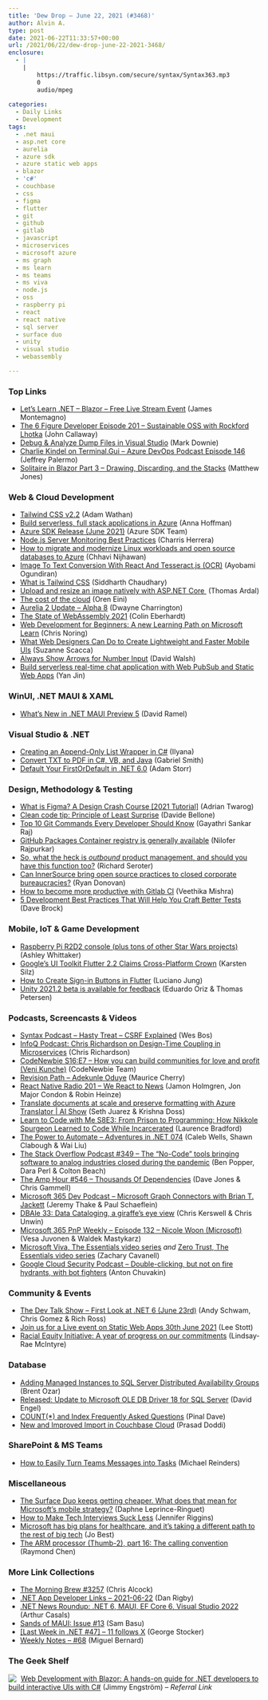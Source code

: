 ```yaml
---
title: 'Dew Drop – June 22, 2021 (#3468)'
author: Alvin A.
type: post
date: 2021-06-22T11:33:57+00:00
url: /2021/06/22/dew-drop-june-22-2021-3468/
enclosure:
  - |
    |
        https://traffic.libsyn.com/secure/syntax/Syntax363.mp3
        0
        audio/mpeg
        
categories:
  - Daily Links
  - Development
tags:
  - .net maui
  - asp.net core
  - aurelia
  - azure sdk
  - azure static web apps
  - blazor
  - 'c#'
  - couchbase
  - css
  - figma
  - flutter
  - git
  - github
  - gitlab
  - javascript
  - microservices
  - microsoft azure
  - ms graph
  - ms learn
  - ms teams
  - ms viva
  - node.js
  - oss
  - raspberry pi
  - react
  - react native
  - sql server
  - surface duo
  - unity
  - visual studio
  - webassembly

---
```

### <a name="top"></a>Top Links

  * <a href="https://dev.to/dotnet/let-s-learn-net-blazor-free-live-stream-event-5afd" target="_blank" rel="noopener">Let&#8217;s Learn .NET &#8211; Blazor &#8211; Free Live Stream Event</a> (James Montemagno)
  * <a href="https://6figuredev.com/podcast/episode-201-sustainable-oss-with-rockford-lhotka/" target="_blank" rel="noopener">The 6 Figure Developer Episode 201 – Sustainable OSS with Rockford Lhotka</a> (John Callaway)
  * <a href="https://www.poppastring.com/blog/debug-analyze-dump-files-in-visual-studio" target="_blank" rel="noopener">Debug & Analyze Dump Files in Visual Studio</a> (Mark Downie)
  * <a href="http://azuredevopspodcast.clear-measure.com/charlie-kindel-on-terminalgui-episode-146" target="_blank" rel="noopener">Charlie Kindel on Terminal.Gui &#8211; Azure DevOps Podcast Episode 146</a> (Jeffrey Palermo)
  * <a href="http://feedproxy.google.com/~r/ExceptionNotFound/~3/ZbFiHvf-rUk/" target="_blank" rel="noopener">Solitaire in Blazor Part 3 &#8211; Drawing, Discarding, and the Stacks</a> (Matthew Jones)



### <a name="web"></a>Web & Cloud Development

  * <a href="https://blog.tailwindcss.com/tailwindcss-2-2" target="_blank" rel="noopener">Tailwind CSS v2.2</a> (Adam Wathan)
  * <a href="https://techcommunity.microsoft.com/t5/data-architecture-blog/build-serverless-full-stack-applications-in-azure/ba-p/2455311?WT.mc_id=DOP-MVP-4025064" target="_blank" rel="noopener">Build serverless, full stack applications in Azure</a> (Anna Hoffman)
  * <a href="https://devblogs.microsoft.com/azure-sdk/azure-sdk-release-june-2021/?WT.mc_id=DOP-MVP-4025064" target="_blank" rel="noopener">Azure SDK Release (June 2021)</a> (Azure SDK Team)
  * <a href="https://stackify.com/node-js-server-monitoring-best-practices/" target="_blank" rel="noopener">Node.js Server Monitoring Best Practices</a> (Charris Herrera)
  * <a href="https://cloudblogs.microsoft.com/opensource/2021/06/21/how-to-migrate-and-modernize-linux-workloads-and-open-source-databases-to-azure/?WT.mc_id=DOP-MVP-4025064" target="_blank" rel="noopener">How to migrate and modernize Linux workloads and open source databases to Azure</a> (Chhavi Nijhawan)
  * <a href="https://smashingmagazine.com/2021/06/image-text-conversion-react-tesseract-js-ocr/" target="_blank" rel="noopener">Image To Text Conversion With React And Tesseract.js (OCR)</a> (Ayobami Ogundiran)
  * <a href="https://dev.to/sidthedev/what-is-tailwind-css-co6" target="_blank" rel="noopener">What is Tailwind CSS</a> (Siddharth Chaudhary)
  * <a href="https://blog.elmah.io/upload-and-resize-an-image-natively-with-asp-net-core/" target="_blank" rel="noopener">Upload and resize an image natively with ASP.NET Core ️</a> (Thomas Ardal)
  * <a href="http://feedproxy.google.com/~r/AyendeRahien/~3/S6Mh9r16sGg/the-cost-of-the-cloud" target="_blank" rel="noopener">The cost of the cloud</a> (Oren Eini)
  * <a href="http://aurelia.io/blog/2021/6/22/aurelia-2-update-alpha-8" target="_blank" rel="noopener">Aurelia 2 Update &#8211; Alpha 8</a> (Dwayne Charrington)
  * <a href="https://blog.scottlogic.com/2021/06/21/state-of-wasm.html" target="_blank" rel="noopener">The State of WebAssembly 2021</a> (Colin Eberhardt)
  * <a href="https://dev.to/azure/web-dev-for-beginners-on-learn-4fpk" target="_blank" rel="noopener">Web Development for Beginners: A new Learning Path on Microsoft Learn</a> (Chris Noring)
  * <a href="https://www.telerik.com/blogs/what-web-designers-can-do-create-lightweight-faster-mobile-ui" target="_blank" rel="noopener">What Web Designers Can Do to Create Lightweight and Faster Mobile UIs</a> (Suzanne Scacca)
  * <a href="https://davidwalsh.name/always-show-arrows-for-number-input" target="_blank" rel="noopener">Always Show Arrows for Number Input</a> (David Walsh)
  * <a href="https://dev.to/azure/build-serveless-real-time-chat-application-with-web-pubsub-and-static-web-apps-glc" target="_blank" rel="noopener">Build serverless real-time chat application with Web PubSub and Static Web Apps</a> (Yan Jin)



### <a name="silverlight"></a>WinUI, .NET MAUI & XAML

  * <a href="https://visualstudiomagazine.com/articles/2021/06/21/maui-preview-5.aspx" target="_blank" rel="noopener">What&#8217;s New in .NET MAUI Preview 5</a> (David Ramel)



### <a name="dotnet"></a>Visual Studio & .NET

  * <a href="https://ilyana.dev/blog/2021-06-21-append-only-list/" target="_blank" rel="noopener">Creating an Append-Only List Wrapper in C#</a> (Ilyana)
  * <a href="https://www.leadtools.com/blog/document-imaging/document-converter/convert-txt-pdf-csharp-vb-java/" target="_blank" rel="noopener">Convert TXT to PDF in C#, VB, and Java</a> (Gabriel Smith)
  * <a href="http://feedproxy.google.com/~r/WestDiscGolf/~3/aeB16rbm1uw/default-your-firstordefault-in-net6.0" target="_blank" rel="noopener">Default Your FirstOrDefault in .NET 6.0</a> (Adam Storr)



### <a name="design"></a>Design, Methodology & Testing

  * <a href="https://www.freecodecamp.org/news/figma-crash-course/" target="_blank" rel="noopener">What is Figma? A Design Crash Course [2021 Tutorial]</a> (Adrian Twarog)
  * <a href="https://www.code4it.dev/cleancodetips/02-principle-of-least-surprise" target="_blank" rel="noopener">Clean code tip: Principle of Least Surprise</a> (Davide Bellone)
  * <a href="https://www.syncfusion.com/blogs/post/top-10-git-commands-every-developer-should-know.aspx" target="_blank" rel="noopener">Top 10 Git Commands Every Developer Should Know</a> (Gayathri Sankar Raj)
  * <a href="https://github.blog/2021-06-21-github-packages-container-registry-generally-available/" target="_blank" rel="noopener">GitHub Packages Container registry is generally available</a> (Nilofer Rajpurkar)
  * <a href="https://seroter.com/2021/06/21/so-what-the-heck-is-outbound-product-management-and-should-you-have-this-function-too/" target="_blank" rel="noopener">So, what the heck is *outbound* product management, and should you have this function too?</a> (Richard Seroter)
  * <a href="https://stackoverflow.blog/2021/06/21/can-innersource-bring-open-source-practices-to-closed-corporate-bureaucracies/" target="_blank" rel="noopener">Can InnerSource bring open source practices to closed corporate bureaucracies?</a> (Ryan Donovan)
  * <a href="https://about.gitlab.com/blog/2021/06/21/how-to-become-more-productive-with-gitlab-ci/" target="_blank" rel="noopener">How to become more productive with Gitlab CI</a> (Veethika Mishra)
  * <a href="https://www.telerik.com/blogs/5-development-best-practices-help-craft-better-tests" target="_blank" rel="noopener">5 Development Best Practices That Will Help You Craft Better Tests</a> (Dave Brock)



### <a name="mobile"></a>Mobile, IoT & Game Development

  * <a href="https://www.raspberrypi.org/blog/raspberry-pi-r2d2-console-plus-tons-of-other-star-wars-projects/" target="_blank" rel="noopener">Raspberry Pi R2D2 console (plus tons of other Star Wars projects)</a> (Ashley Whittaker)
  * <a href="https://www.infoq.com/news/2021/06/flutter-2-2-dart-2-13/?utm_campaign=infoq_content&utm_source=infoq&utm_medium=feed&utm_term=global" target="_blank" rel="noopener">Google&#8217;s UI Toolkit Flutter 2.2 Claims Cross-Platform Crown</a> (Karsten Silz)
  * <a href="https://medium.com/codechai/how-to-create-signin-buttons-in-flutter-ba9086ce55e0?source=rss----fc8393e7239---4" target="_blank" rel="noopener">How to Create Sign-in Buttons in Flutter</a> (Luciano Jung)
  * <a href="https://blog.unity.com/technology/unity-20212-beta-is-available-for-feedback" target="_blank" rel="noopener">Unity 2021.2 beta is available for feedback</a> (Eduardo Oriz & Thomas Petersen)



### <a name="podcasts"></a>Podcasts, Screencasts & Videos

  * <a href="https://traffic.libsyn.com/secure/syntax/Syntax363.mp3" target="_blank" rel="noopener">Syntax Podcast &#8211; Hasty Treat &#8211; CSRF Explained</a> (Wes Bos)
  * <a href="https://www.infoq.com/podcasts/design-time-coupling-microservices/?utm_campaign=infoq_content&utm_source=infoq&utm_medium=feed&utm_term=global" target="_blank" rel="noopener">InfoQ Podcast: Chris Richardson on Design-Time Coupling in Microservices</a> (Chris Richardson)
  * <a href="https://www.codenewbie.org/podcast/how-you-can-build-communities-for-love-and-profit" target="_blank" rel="noopener">CodeNewbie S16:E7 &#8211; How you can build communities for love and profit (Veni Kunche)</a> (CodeNewbie Team)
  * <a href="https://revisionpath.com/adekunle-oduye" target="_blank" rel="noopener">Revision Path &#8211; Adekunle Oduye</a> (Maurice Cherry)
  * <a href="https://www.reactnativeradio.com/episodes/rnr-201-we-react-to-news" target="_blank" rel="noopener">React Native Radio 201 &#8211; We React to News</a> (Jamon Holmgren, Jon Major Condon & Robin Heinze)
  * <a href="https://channel9.msdn.com/Shows/AI-Show/Translate-documents-at-scale-and-preserve-formatting-with-Azure-Translator?WT.mc_id=DOP-MVP-4025064" target="_blank" rel="noopener">Translate documents at scale and preserve formatting with Azure Translator | AI Show</a> (Seth Juarez & Krishna Doss)
  * <a href="https://learntocodewith.me/podcast/prison-to-programming-how-nikkole-spurgeon-learned-to-code-while-incarcerated" target="_blank" rel="noopener">Learn to Code with Me S8E3: From Prison to Programming: How Nikkole Spurgeon Learned to Code While Incarcerated</a> (Laurence Bradford)
  * <a href="https://devchat.tv/adventures-in-dotnet/the-power-to-automate-net-074/" target="_blank" rel="noopener">The Power to Automate &#8211; Adventures in .NET 074</a> (Caleb Wells, Shawn Clabough & Wai Liu)
  * <a href="https://stackoverflow.blog/2021/06/22/podcast-349-the-no-code-apps-bringing-software-smarts-to-analog-services-disrupted-by-the-pandemic/" target="_blank" rel="noopener">The Stack Overflow Podcast #349 &#8211; The &#8220;No-Code&#8221; tools bringing software to analog industries closed during the pandemic</a> (Ben Popper, Dara Perl & Colton Beach)
  * <a href="http://feedproxy.google.com/~r/TheAmpHour/~3/4zz7DnHcNbg/" target="_blank" rel="noopener">The Amp Hour #546 – Thousands Of Dependencies</a> (Dave Jones & Chris Gammell)
  * <a href="https://www.m365devpodcast.com/e/microsoft-graph-connectors-with-brian-t-jackett/" target="_blank" rel="noopener">Microsoft 365 Dev Podcast &#8211; Microsoft Graph Connectors with Brian T. Jackett</a> (Jeremy Thake & Paul Schaeflein)
  * <a href="https://redgate.libsyn.com/dbale-33-data-cataloging-a-giraffes-eye-view" target="_blank" rel="noopener">DBAle 33: Data Cataloging, a giraffe’s eye view</a> (Chris Kerswell & Chris Unwin)
  * <a href="https://techcommunity.microsoft.com/t5/microsoft-365-pnp-blog/microsoft-365-pnp-weekly-episode-132-nicole-woon-microsoft/ba-p/2466409?WT.mc_id=DOP-MVP-4025064" target="_blank" rel="noopener">Microsoft 365 PnP Weekly &#8211; Episode 132 &#8211; Nicole Woon (Microsoft)</a> (Vesa Juvonen & Waldek Mastykarz)
  * <a href="https://techcommunity.microsoft.com/t5/microsoft-mechanics-blog/microsoft-viva-the-essentials-video-series/ba-p/2466465?WT.mc_id=DOP-MVP-4025064" target="_blank" rel="noopener">Microsoft Viva, The Essentials video series</a> _and_ <a href="https://techcommunity.microsoft.com/t5/microsoft-mechanics-blog/zero-trust-the-essentials-video-series/ba-p/2466757?WT.mc_id=DOP-MVP-4025064" target="_blank" rel="noopener">Zero Trust, The Essentials video series</a> (Zachary Cavanell)
  * <a href="https://cloudsecuritypodcast.libsyn.com/double-clicking-but-not-on-fire-hydrants-with-bot-fighters" target="_blank" rel="noopener">Google Cloud Security Podcast &#8211; Double-clicking, but not on fire hydrants, with bot fighters</a> (Anton Chuvakin)



### <a name="events"></a>Community & Events

  * <a href="https://www.meetup.com/The-Dev-Talk-Show/events/278925019/" target="_blank" rel="noopener">The Dev Talk Show &#8211; First Look at .NET 6 (June 23rd)</a> (Andy Schwam, Chris Gomez & Rich Ross)
  * <a href="https://techcommunity.microsoft.com/t5/educator-developer-blog/join-us-for-a-live-event-on-static-web-apps-30th-june-2021/ba-p/2467058?WT.mc_id=DOP-MVP-4025064" target="_blank" rel="noopener">Join us for a Live event on Static Web Apps 30th June 2021</a> (Lee Stott)
  * <a href="https://blogs.microsoft.com/blog/2021/06/21/racial-equity-initiative-a-year-of-progress-on-our-commitments/" target="_blank" rel="noopener">Racial Equity Initiative: A year of progress on our commitments</a> (Lindsay-Rae McIntyre)



### <a name="sql"></a>Database

  * <a href="http://feedproxy.google.com/~r/BrentOzar-SqlServerDba/~3/PiMMhUAMa7Y/" target="_blank" rel="noopener">Adding Managed Instances to SQL Server Distributed Availability Groups</a> (Brent Ozar)
  * <a href="https://techcommunity.microsoft.com/t5/sql-server/released-update-to-microsoft-ole-db-driver-18-for-sql-server/ba-p/2467333?WT.mc_id=DOP-MVP-4025064" target="_blank" rel="noopener">Released: Update to Microsoft OLE DB Driver 18 for SQL Server</a> (David Engel)
  * <a href="https://blog.sqlauthority.com/2021/06/22/count-and-index-frequently-asked-questions/?utm_source=rss&utm_medium=rss&utm_campaign=count-and-index-frequently-asked-questions" target="_blank" rel="noopener">COUNT(*) and Index Frequently Asked Questions</a> (Pinal Dave)
  * <a href="https://blog.couchbase.com/new-and-improved-data-import-couchbase-cloud/" target="_blank" rel="noopener">New and Improved Import in Couchbase Cloud</a> (Prasad Doddi)



### <a name="sp"></a>SharePoint & MS Teams

  * <a href="https://petri.com/how-to-easily-turn-teams-messages-into-tasks" target="_blank" rel="noopener">How to Easily Turn Teams Messages into Tasks</a> (Michael Reinders)



### <a name="misc"></a>Miscellaneous

  * <a href="https://www.zdnet.com/article/the-surface-duo-keeps-getting-cheaper-what-does-that-mean-for-microsofts-mobile-strategy/#ftag=RSSbaffb68" target="_blank" rel="noopener">The Surface Duo keeps getting cheaper. What does that mean for Microsoft&#8217;s mobile strategy?</a> (Daphne Leprince-Ringuet)
  * <a href="https://thenewstack.io/how-to-make-tech-interviews-suck-less/" target="_blank" rel="noopener">How to Make Tech Interviews Suck Less</a> (Jennifer Riggins)
  * <a href="https://www.zdnet.com/article/microsoft-has-big-plans-for-healthcare-and-its-taking-a-different-path-to-the-rest-of-big-tech/#ftag=RSSbaffb68" target="_blank" rel="noopener">Microsoft has big plans for healthcare, and it&#8217;s taking a different path to the rest of big tech</a> (Jo Best)
  * <a href="https://devblogs.microsoft.com/oldnewthing/20210621-00/?p=105327" target="_blank" rel="noopener">The ARM processor (Thumb-2), part 16: The calling convention</a> (Raymond Chen)



### <a name="links"></a>More Link Collections

  * <a href="http://feedproxy.google.com/~r/ReflectivePerspective/~3/l0IYs8A1XlM/" target="_blank" rel="noopener">The Morning Brew #3257</a> (Chris Alcock)
  * <a href="https://links.danrigby.com/2021/06/app-developer-links-2021-06-22/" target="_blank" rel="noopener">.NET App Developer Links &#8211; 2021-06-22</a> (Dan Rigby)
  * <a href="https://www.infoq.com/news/2021/06/dotnet-news-roundup-net6-vs2022/?utm_campaign=infoq_content&utm_source=infoq&utm_medium=feed&utm_term=global" target="_blank" rel="noopener">.NET News Roundup: .NET 6, MAUI, EF Core 6, Visual Studio 2022</a> (Arthur Casals)
  * <a href="https://www.telerik.com/blogs/sands-maui-issue-13" target="_blank" rel="noopener">Sands of MAUI: Issue #13</a> (Sam Basu)
  * <a href="https://georgestocker.com/2021/06/21/last-week-in-net-47-11-follows-x/" target="_blank" rel="noopener">[Last Week in .NET #47] – 11 follows X</a> (George Stocker)
  * <a href="https://blog.miguelbernard.com/weekly-notes-68/" target="_blank" rel="noopener">Weekly Notes &#8211; #68</a> (Miguel Bernard)



### <a name="shelf"></a>The Geek Shelf

<a href="https://www.amazon.com/dp/1800208723/?tag=amavin-20" target="_blank" rel="noopener"><img decoding="async" align="left" style="margin: 0px 5px 0px 0px; border: 0px currentcolor; border-image: none; float: left; display: inline; background-image: none;" src="https://m.media-amazon.com/images/I/51QhXoJuwpS._SS135_.jpg" border="0" /></a>&nbsp;<a href="https://www.amazon.com/dp/1800208723/?tag=amavin-20" target="_blank" rel="noopener">Web Development with Blazor: A hands-on guide for .NET developers to build interactive UIs with C#</a> (Jimmy Engström) _&#8211; Referral Link_